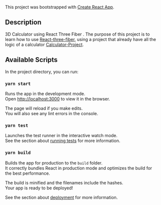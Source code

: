 This project was bootstrapped with [Create React App](https://github.com/facebook/create-react-app).

## Description

3D Calculator using React Three Fiber . The purpose of this project is to learn how to use [React-three-fiber](https://github.com/react-spring/react-three-fiber), using a project that already have all the logic of a calculator [Calculator-Project](https://github.com/IgorPieruccini/jest-calculator).

## Available Scripts

In the project directory, you can run:

### `yarn start`

Runs the app in the development mode.<br />
Open [http://localhost:3000](http://localhost:3000) to view it in the browser.

The page will reload if you make edits.<br />
You will also see any lint errors in the console.

### `yarn test`

Launches the test runner in the interactive watch mode.<br />
See the section about [running tests](https://facebook.github.io/create-react-app/docs/running-tests) for more information.

### `yarn build`

Builds the app for production to the `build` folder.<br />
It correctly bundles React in production mode and optimizes the build for the best performance.

The build is minified and the filenames include the hashes.<br />
Your app is ready to be deployed!

See the section about [deployment](https://facebook.github.io/create-react-app/docs/deployment) for more information.
